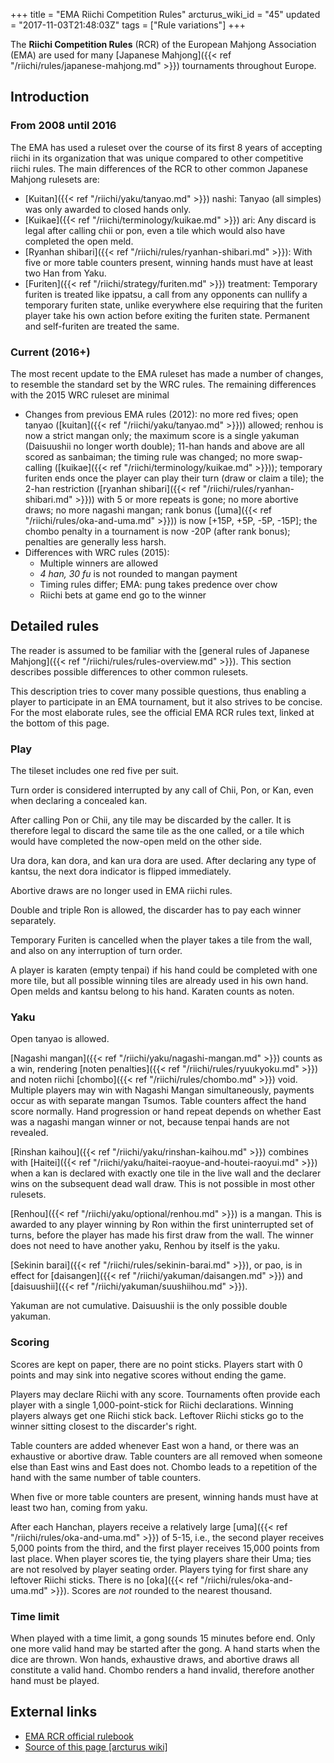+++
title = "EMA Riichi Competition Rules"
arcturus_wiki_id = "45"
updated = "2017-11-03T21:48:03Z"
tags = ["Rule variations"]
+++

The **Riichi Competition Rules** (RCR) of the European Mahjong Association (EMA) are used for many
[Japanese Mahjong]({{< ref "/riichi/rules/japanese-mahjong.md" >}}) tournaments throughout Europe.

## Introduction

### From 2008 until 2016

The EMA has used a ruleset over the course of its first 8 years of accepting riichi in its
organization that was unique compared to other competitive riichi rules. The main differences of the
RCR to other common Japanese Mahjong rulesets are:

- [Kuitan]({{< ref "/riichi/yaku/tanyao.md" >}}) nashi: Tanyao (all simples) was only awarded to
  closed hands only.
- [Kuikae]({{< ref "/riichi/terminology/kuikae.md" >}}) ari: Any discard is legal after calling chii
  or pon, even a tile which would also have completed the open meld.
- [Ryanhan shibari]({{< ref "/riichi/rules/ryanhan-shibari.md" >}}): With five or more table
  counters present, winning hands must have at least two Han from Yaku.
- [Furiten]({{< ref "/riichi/strategy/furiten.md" >}}) treatment: Temporary furiten is treated like
  ippatsu, a call from any opponents can nullify a temporary furiten state, unlike everywhere else
  requiring that the furiten player take his own action before exiting the furiten state. Permanent
  and self-furiten are treated the same.

### Current (2016+)

The most recent update to the EMA ruleset has made a number of changes, to resemble the standard set
by the WRC rules. The remaining differences with the 2015 WRC ruleset are minimal

- Changes from previous EMA rules (2012): no more red fives; open tanyao
  ([kuitan]({{< ref "/riichi/yaku/tanyao.md" >}})) allowed; renhou is now a strict mangan only; the
  maximum score is a single yakuman (Daisuushii no longer worth double); 11-han hands and above are
  all scored as sanbaiman; the timing rule was changed; no more swap-calling
  ([kuikae]({{< ref "/riichi/terminology/kuikae.md" >}})); temporary furiten ends once the player
  can play their turn (draw or claim a tile); the 2-han restriction ([ryanhan
  shibari]({{< ref "/riichi/rules/ryanhan-shibari.md" >}})) with 5 or more repeats is gone; no more
  abortive draws; no more nagashi mangan; rank bonus
  ([uma]({{< ref "/riichi/rules/oka-and-uma.md" >}})) is now \[+15P, +5P, -5P, -15P\]; the chombo
  penalty in a tournament is now -20P (after rank bonus); penalties are generally less harsh.
- Differences with WRC rules (2015):
  - Multiple winners are allowed
  - _4 han, 30 fu_ is not rounded to mangan payment
  - Timing rules differ; EMA: pung takes predence over chow
  - Riichi bets at game end go to the winner

## Detailed rules

The reader is assumed to be familiar with the [general rules of Japanese
Mahjong]({{< ref "/riichi/rules/rules-overview.md" >}}). This section describes possible differences
to other common rulesets.

This description tries to cover many possible questions, thus enabling a player to participate in an
EMA tournament, but it also strives to be concise. For the most elaborate rules, see the official
EMA RCR rules text, linked at the bottom of this page.

### Play

The tileset includes one red five per suit.

Turn order is considered interrupted by any call of Chii, Pon, or Kan, even when declaring a
concealed kan.

After calling Pon or Chii, any tile may be discarded by the caller. It is therefore legal to discard
the same tile as the one called, or a tile which would have completed the now-open meld on the other
side.

Ura dora, kan dora, and kan ura dora are used. After declaring any type of kantsu, the next dora
indicator is flipped immediately.

Abortive draws are no longer used in EMA riichi rules.

Double and triple Ron is allowed, the discarder has to pay each winner separately.

Temporary Furiten is cancelled when the player takes a tile from the wall, and also on any
interruption of turn order.

A player is karaten (empty tenpai) if his hand could be completed with one more tile, but all
possible winning tiles are already used in his own hand. Open melds and kantsu belong to his hand.
Karaten counts as noten.

### Yaku

Open tanyao is allowed.

[Nagashi mangan]({{< ref "/riichi/yaku/nagashi-mangan.md" >}}) counts as a win, rendering [noten
penalties]({{< ref "/riichi/rules/ryuukyoku.md" >}}) and noten riichi
[chombo]({{< ref "/riichi/rules/chombo.md" >}}) void. Multiple players may win with Nagashi Mangan
simultaneously, payments occur as with separate mangan Tsumos. Table counters affect the hand score
normally. Hand progression or hand repeat depends on whether East was a nagashi mangan winner or
not, because tenpai hands are not revealed.

[Rinshan kaihou]({{< ref "/riichi/yaku/rinshan-kaihou.md" >}}) combines with
[Haitei]({{< ref "/riichi/yaku/haitei-raoyue-and-houtei-raoyui.md" >}}) when a kan is declared with
exactly one tile in the live wall and the declarer wins on the subsequent dead wall draw. This is
not possible in most other rulesets.

[Renhou]({{< ref "/riichi/yaku/optional/renhou.md" >}}) is a mangan. This is awarded to any player
winning by Ron within the first uninterrupted set of turns, before the player has made his first
draw from the wall. The winner does not need to have another yaku, Renhou by itself is the yaku.

[Sekinin barai]({{< ref "/riichi/rules/sekinin-barai.md" >}}), or pao, is in effect for
[daisangen]({{< ref "/riichi/yakuman/daisangen.md" >}}) and
[daisuushii]({{< ref "/riichi/yakuman/suushiihou.md" >}}).

Yakuman are not cumulative. Daisuushii is the only possible double yakuman.

### Scoring

Scores are kept on paper, there are no point sticks. Players start with 0 points and may sink into
negative scores without ending the game.

Players may declare Riichi with any score. Tournaments often provide each player with a single
1,000-point-stick for Riichi declarations. Winning players always get one Riichi stick back.
Leftover Riichi sticks go to the winner sitting closest to the discarder's right.

Table counters are added whenever East won a hand, or there was an exhaustive or abortive draw.
Table counters are all removed when someone else than East wins and East does not. Chombo leads to a
repetition of the hand with the same number of table counters.

When five or more table counters are present, winning hands must have at least two han, coming from
yaku.

After each Hanchan, players receive a relatively large
[uma]({{< ref "/riichi/rules/oka-and-uma.md" >}}) of 5-15, i.e., the second player receives 5,000
points from the third, and the first player receives 15,000 points from last place. When player
scores tie, the tying players share their Uma; ties are not resolved by player seating order.
Players tying for first share any leftover Riichi sticks. There is no
[oka]({{< ref "/riichi/rules/oka-and-uma.md" >}}). Scores are _not_ rounded to the nearest thousand.

### Time limit

When played with a time limit, a gong sounds 15 minutes before end. Only one more valid hand may be
started after the gong. A hand starts when the dice are thrown. Won hands, exhaustive draws, and
abortive draws all constitute a valid hand. Chombo renders a hand invalid, therefore another hand
must be played.

## External links

- [EMA RCR official rulebook](http://mahjong-europe.org/portal/index.php?option=com_content&view=article&id=30&Itemid=166)
- [Source of this page [arcturus wiki]](http://arcturus.su/wiki/EMA_Riichi_Competition_Rules)
